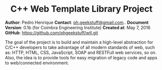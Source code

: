 # <center>**C++ Web Template Library Project**</center>
**Author**: Pedro Henrique
**Contact**: ph.geekstuff@gmail.com..
**Document Version**: 0.1b (for Coimbra Engineering Institute)
**Created at**: May 7, 2016
**GitHub**: https://github.com/phgeekstuff/wtl.git
<p />
<p />

The goal of the project is to build and maintain a high-level abstraction for C/C++ developers to take advantage of all modern standards of web, such as: HTTP, HTML, CSS, JavaScript, SOAP and RESTFull web services, so on. Also, the idea is to provide tools for easy migration of legacy code and apps to web/connected environment.
